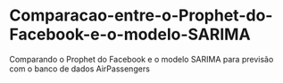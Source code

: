 # Comparacao-entre-o-Prophet-do-Facebook-e-o-modelo-SARIMA
Comparando o Prophet do Facebook e o modelo SARIMA para previsão com o banco de dados AirPassengers
